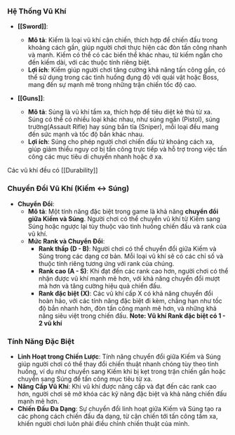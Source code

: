 ### **Hệ Thống Vũ Khí**

- **[[Sword]]**:
    
    - **Mô tả**: Kiếm là loại vũ khí cận chiến, thích hợp để chiến đấu trong khoảng cách gần, giúp người chơi thực hiện các đòn tấn công nhanh và mạnh. Kiếm có thể có các biến thể khác nhau, từ kiếm ngắn cho đến kiếm dài, với các thuộc tính riêng biệt.
    - **Lợi ích**: Kiếm giúp người chơi tăng cường khả năng tấn công gần, có thể sử dụng trong các tình huống đụng độ với quái vật hoặc Boss, mang đến sự mạnh mẽ trong những trận chiến tốc độ cao.
- **[[Guns]]**:
    
    - **Mô tả**: Súng là vũ khí tầm xa, thích hợp để tiêu diệt kẻ thù từ xa. Súng có thể có nhiều loại khác nhau, như súng ngắn (Pistol), súng trường(Assault Rifle) hay súng bắn tỉa (Sniper), mỗi loại đều mang đến sức mạnh và tốc độ bắn khác nhau.
    - **Lợi ích**: Súng cho phép người chơi chiến đấu từ khoảng cách xa, giúp giảm thiểu nguy cơ bị tấn công trực tiếp và hỗ trợ trong việc tấn công các mục tiêu di chuyển nhanh hoặc ở xa.

Các vũ khí đều có [[Durability]]
### **Chuyển Đổi Vũ Khí (Kiếm ↔ Súng)**

- **Chuyển Đổi**:
    - **Mô tả**: Một tính năng đặc biệt trong game là khả năng **chuyển đổi giữa Kiếm và Súng**. Người chơi có thể chuyển vũ khí từ Kiếm sang Súng hoặc ngược lại tùy thuộc vào tình huống chiến đấu và rank của vũ khí.
    - **Mức Rank và Chuyển Đổi**:
        - **Rank thấp (D - B)**: Người chơi có thể chuyển đổi giữa Kiếm và Súng trong các dạng cơ bản. Mỗi loại vũ khí sẽ có các chỉ số và thuộc tính riêng tương ứng với rank của chúng.
        - **Rank cao (A - S)**: Khi đạt đến các rank cao hơn, người chơi có thể nhận được vũ khí mạnh mẽ hơn, với khả năng chuyển đổi mượt mà hơn và tăng cường hiệu quả chiến đấu.
        - **Rank đặc biệt (X)**: Các vũ khí cấp X có khả năng chuyển đổi hoàn hảo, với các tính năng đặc biệt đi kèm, chẳng hạn như tốc độ bắn nhanh hơn, đòn tấn công mạnh mẽ hơn, và những khả năng siêu việt trong chiến đấu.
			**Note: Vũ khí Rank đặc biệt có 1 - 2 vũ khí**

### **Tính Năng Đặc Biệt**

- **Linh Hoạt trong Chiến Lược**: Tính năng chuyển đổi giữa Kiếm và Súng giúp người chơi có thể thay đổi chiến thuật nhanh chóng tùy theo tình huống, ví dụ như chuyển sang Kiếm khi bị kẹt trong trận chiến gần hoặc chuyển sang Súng để tấn công mục tiêu từ xa.
- **Nâng Cấp Vũ Khí**: Khi vũ khí được nâng cấp và đạt đến các rank cao hơn, người chơi sẽ mở khóa các kỹ năng đặc biệt và khả năng chiến đấu mạnh mẽ hơn.
- **Chiến Đấu Đa Dạng**: Sự chuyển đổi linh hoạt giữa Kiếm và Súng tạo ra các phong cách chiến đấu đa dạng, từ cận chiến tới tấn công tầm xa, khiến người chơi luôn phải điều chỉnh chiến thuật của mình.